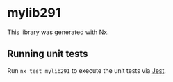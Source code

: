 # mylib291

This library was generated with [Nx](https://nx.dev).

## Running unit tests

Run `nx test mylib291` to execute the unit tests via [Jest](https://jestjs.io).
